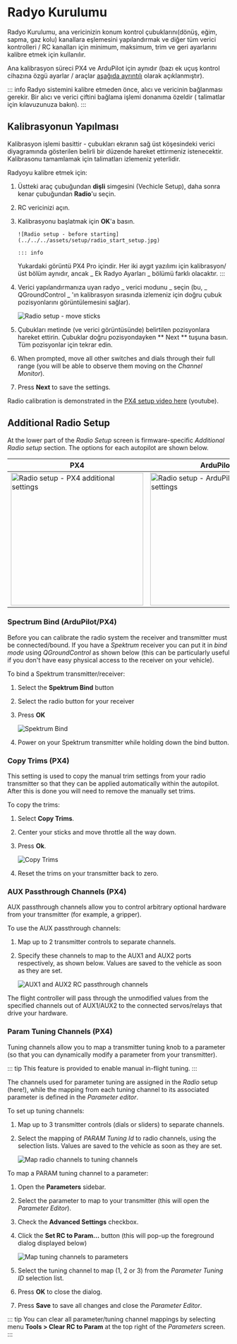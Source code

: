 # Radyo Kurulumu

Radyo Kurulumu, ana vericinizin konum kontrol çubuklarını(dönüş, eğim, sapma, gaz kolu) kanallara eşlemesini yapılandırmak ve diğer tüm verici kontrolleri / RC kanalları için minimum, maksimum, trim ve geri ayarlarını kalibre etmek için kullanılır.

Ana kalibrasyon süreci PX4 ve ArduPilot için aynıdır (bazı ek uçuş kontrol cihazına özgü ayarlar / araçlar [ aşağıda ayrıntılı](#additional-radio-setup) olarak açıklanmıştır).

::: info
Radyo sistemini kalibre etmeden önce, alıcı ve vericinin bağlanması gerekir. Bir alıcı ve verici çiftini bağlama işlemi donanıma özeldir ( talimatlar için kılavuzunuza bakın).
:::

## Kalibrasyonun Yapılması

Kalibrasyon işlemi basittir - çubukları ekranın sağ üst köşesindeki verici diyagramında gösterilen belirli bir düzende hareket ettirmeniz istenecektir. Kalibrasonu tamamlamak için talimatları izlemeniz yeterlidir.

Radyoyu kalibre etmek için:

1.  Üstteki araç çubuğundan **dişli** simgesini (Vechicle Setup), daha sonra kenar çubuğundan **Radio**'u seçin.
2.  RC vericinizi açın.
3.  Kalibrasyonu başlatmak için **OK**'a basın.

        ![Radio setup - before starting](../../../assets/setup/radio_start_setup.jpg)

        ::: info

    Yukardaki görüntü PX4 Pro içindir. Her iki aygıt yazılımı için kalibrasyon/üst bölüm aynıdır, ancak _ Ek Radyo Ayarları _ bölümü farklı olacaktır.
    :::

4.  Verici yapılandırmanıza uyan radyo _ verici modunu _ seçin (bu, _ QGroundControl _ 'ın kalibrasyon sırasında izlemeniz için doğru çubuk pozisyonlarını görüntülemesini sağlar).

    ![Radio setup - move sticks](../../../assets/setup/radio_sticks_throttle.jpg)

5.  Çubukları metinde (ve verici görüntüsünde) belirtilen pozisyonlara hareket ettirin. Çubuklar doğru pozisyondayken ** Next ** tuşuna basın. Tüm pozisyonlar için tekrar edin.

6.  When prompted, move all other switches and dials through their full range (you will be able to observe them moving on the _Channel Monitor_).

7.  Press **Next** to save the settings.

Radio calibration is demonstrated in the [PX4 setup video here](https://youtu.be/91VGmdSlbo4?t=4m30s) (youtube).

## Additional Radio Setup

At the lower part of the _Radio Setup_ screen is firmware-specific _Additional Radio setup_ section. The options for each autopilot are shown below.

| PX4                                                                                                                                  | ArduPilot                                                                                                                                        |
| ------------------------------------------------------------------------------------------------------------------------------------ | ------------------------------------------------------------------------------------------------------------------------------------------------ |
| <img src="../../../assets/setup/radio_additional_radio_setup_px4.jpg" title="Radio setup - PX4 additional settings" width="300px" /> | <img src="../../../assets/setup/radio_additional_radio_setup_ardupilot.jpg" title="Radio setup - ArduPilot additional settings" width="300px" /> |

### Spectrum Bind (ArduPilot/PX4)

Before you can calibrate the radio system the receiver and transmitter must be connected/bound. If you have a _Spektrum_ receiver you can put it in _bind mode_ using _QGroundControl_ as shown below (this can be particularly useful if you don't have easy physical access to the receiver on your vehicle).

To bind a Spektrum transmitter/receiver:

1. Select the **Spektrum Bind** button
2. Select the radio button for your receiver
3. Press **OK**

   ![Spektrum Bind](../../../assets/setup/radio_additional_setup_spectrum_bind_select_channels.jpg)

4. Power on your Spektrum transmitter while holding down the bind button.

### Copy Trims (PX4)

This setting is used to copy the manual trim settings from your radio transmitter so that they can be applied automatically within the autopilot. After this is done you will need to remove the manually set trims.

To copy the trims:

1. Select **Copy Trims**.
2. Center your sticks and move throttle all the way down.
3. Press **Ok**.

   ![Copy Trims](../../../assets/setup/radio_additional_radio_setup_copy_trims_px4.jpg)

4. Reset the trims on your transmitter back to zero.

### AUX Passthrough Channels (PX4)

AUX passthrough channels allow you to control arbitrary optional hardware from your transmitter (for example, a gripper).

To use the AUX passthrough channels:

1. Map up to 2 transmitter controls to separate channels.
2. Specify these channels to map to the AUX1 and AUX2 ports respectively, as shown below. Values are saved to the vehicle as soon as they are set.

   ![AUX1 and AUX2 RC passthrough channels](../../../assets/setup/radio_additional_setup_aux_passthrough_channels_px4.jpg)

The flight controller will pass through the unmodified values from the specified channels out of AUX1/AUX2 to the connected servos/relays that drive your hardware.

### Param Tuning Channels (PX4)

Tuning channels allow you to map a transmitter tuning knob to a parameter (so that you can dynamically modify a parameter from your transmitter).

::: tip
This feature is provided to enable manual in-flight tuning.
:::

The channels used for parameter tuning are assigned in the _Radio_ setup (here!), while the mapping from each tuning channel to its associated parameter is defined in the _Parameter editor_.

To set up tuning channels:

1. Map up to 3 transmitter controls (dials or sliders) to separate channels.
2. Select the mapping of _PARAM Tuning Id_ to radio channels, using the selection lists. Values are saved to the vehicle as soon as they are set.

   ![Map radio channels to tuning channels](../../../assets/setup/radio_additional_radio_setup_param_tuning_px4.jpg)

To map a PARAM tuning channel to a parameter:

1. Open the **Parameters** sidebar.
2. Select the parameter to map to your transmitter (this will open the _Parameter Editor_).
3. Check the **Advanced Settings** checkbox.
4. Click the **Set RC to Param...** button (this will pop-up the foreground dialog displayed below)

   ![Map tuning channels to parameters](../../../assets/setup/parameters_radio_channel_mapping_px4.jpg)

5. Select the tuning channel to map (1, 2 or 3) from the _Parameter Tuning ID_ selection list.

6. Press **OK** to close the dialog.
7. Press **Save** to save all changes and close the _Parameter Editor_.

::: tip
You can clear all parameter/tuning channel mappings by selecting menu **Tools > Clear RC to Param** at the top right of the _Parameters_ screen.
:::
